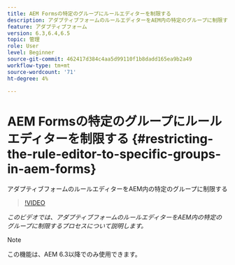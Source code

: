 ```yaml
---
title: AEM Formsの特定のグループにルールエディターを制限する
description: アダプティブフォームのルールエディターをAEM内の特定のグループに制限する
feature: アダプティブフォーム
version: 6.3,6.4,6.5
topic: 管理
role: User
level: Beginner
source-git-commit: 462417d384c4aa5d99110f1b8dadd165ea9b2a49
workflow-type: tm+mt
source-wordcount: '71'
ht-degree: 4%

---
```



# AEM Formsの特定のグループにルールエディターを制限する {#restricting-the-rule-editor-to-specific-groups-in-aem-forms}

アダプティブフォームのルールエディターをAEM内の特定のグループに制限する

>[!VIDEO](https://video.tv.adobe.com/v/19470?quality=9&learn=on)

*このビデオでは、アダプティブフォームのルールエディターをAEM内の特定のグループに制限するプロセスについて説明します。*

>[!NOTE]
>
>この機能は、AEM 6.3以降でのみ使用できます。

